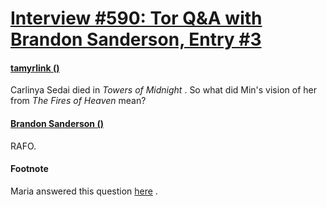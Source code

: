 # [Interview #590: Tor Q&A with Brandon Sanderson, Entry #3](https://www.theoryland.com/intvmain.php?i=590#3)

#### [tamyrlink ()](http://www.tor.com/blogs/2010/12/open-call-for-brandon-sanderson-questions#149025)

Carlinya Sedai died in
*Towers of Midnight*
. So what did Min's vision of her from
*The Fires of Heaven*
mean?

#### [Brandon Sanderson ()](http://www.tor.com/blogs/2011/01/your-questions-for-brandon-sanderson-answered)

RAFO.

#### Footnote

Maria answered this question
[here](http://www.theoryland.com/intvmain.php?i=749#28)
.

